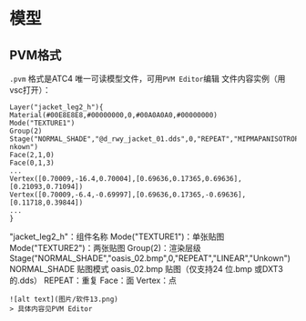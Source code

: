 # 模型
## PVM格式
`.pvm` 格式是ATC4 唯一可读模型文件，可用`PVM Editor`编辑
文件内容实例（用vsc打开）：
```
Layer("jacket_leg2_h"){ 
Material(#00E8E8E8,#00000000,0,#00A0A0A0,#00000000) 
Mode("TEXTURE1") 
Group(2) 
Stage("NORMAL_SHADE","@d_rwy_jacket_01.dds",0,"REPEAT","MIPMAPANISOTROPIC","U
nkown") 
Face(2,1,0) 
Face(0,1,3) 
...
Vertex([0.70009,-16.4,0.70004],[0.69636,0.17365,0.69636],[0.21093,0.71094]) 
Vertex([0.70009,-6.4,-0.69997],[0.69636,0.17365,-0.69636],[0.11718,0.39844]) 
...
}
```
"jacket_leg2_h"：组件名称 
Mode("TEXTURE1")：单张贴图 
Mode("TEXTURE2")：两张贴图 
Group(2)：渲染层级 
Stage("NORMAL_SHADE","oasis_02.bmp",0,"REPEAT","LINEAR","Unkown") 
NORMAL_SHADE 贴图模式 
oasis_02.bmp 贴图（仅支持24 位.bmp 或DXT3 的.dds） 
REPEAT：重复 
Face：面 
Vertex：点
```
![alt text](图片/软件13.png)
> 具体内容见PVM Editor